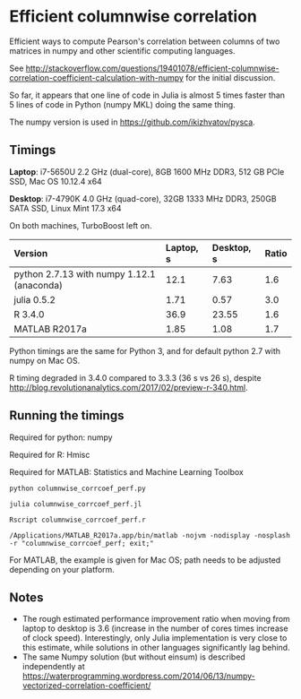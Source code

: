# Efficient columnwise correlation

Efficient ways to compute Pearson's correlation between columns of two matrices in numpy and other scientific computing languages.

See http://stackoverflow.com/questions/19401078/efficient-columnwise-correlation-coefficient-calculation-with-numpy for the initial discussion.

So far, it appears that one line of code in Julia is almost 5 times faster than 5 lines of code in Python (numpy MKL) doing the same thing.

The numpy version is used in https://github.com/ikizhvatov/pysca.

## Timings

**Laptop**: i7-5650U 2.2 GHz (dual-core), 8GB 1600 MHz DDR3, 512 GB PCIe SSD, Mac OS 10.12.4 x64

**Desktop**: i7-4790K 4.0 GHz (quad-core), 32GB 1333 MHz DDR3, 250GB SATA SSD, Linux Mint 17.3 x64

On both machines, TurboBoost left on.

| Version                                     | Laptop, s  | Desktop, s | Ratio |
|:------------------------------------------- |:---------- |:---------- |:----- |
| python 2.7.13 with numpy 1.12.1 (anaconda)  | 12.1       | 7.63       | 1.6   |
| julia 0.5.2                                 | 1.71       | 0.57       | 3.0   |
| R 3.4.0                                     | 36.9       | 23.55      | 1.6   |
| MATLAB R2017a                               | 1.85       | 1.08       | 1.7   |

Python timings are the same for Python 3, and for default python 2.7 with numpy on Mac OS.

R timing degraded in 3.4.0 compared to 3.3.3 (36 s vs 26 s), despite http://blog.revolutionanalytics.com/2017/02/preview-r-340.html.

## Running the timings

Required for python: numpy

Required for R: Hmisc

Required for MATLAB: Statistics and Machine Learning Toolbox

```python columnwise_corrcoef_perf.py```

```julia columnwise_corrcoef_perf.jl```

```Rscript columnwise_corrcoef_perf.r```

```/Applications/MATLAB_R2017a.app/bin/matlab -nojvm -nodisplay -nosplash -r "columnwise_corrcoef_perf; exit;"```

For MATLAB, the example is given for Mac OS; path needs to be adjusted depending on your platform.

## Notes

* The rough estimated performance improvement ratio when moving from laptop to desktop is 3.6 (increase in the number of cores times increase of clock speed). Interestingly, only Julia implementation is very close to this estimate, while solutions in other languages significantly lag behind.
* The same Numpy solution (but without einsum) is described independently at https://waterprogramming.wordpress.com/2014/06/13/numpy-vectorized-correlation-coefficient/